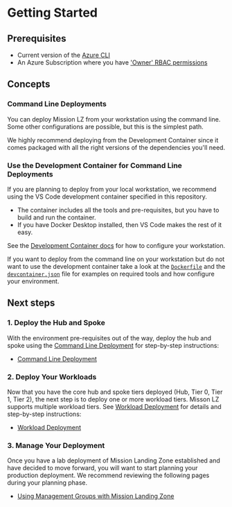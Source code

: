 # Getting Started

## Prerequisites

* Current version of the [Azure CLI](https://docs.microsoft.com/en-us/cli/azure/install-azure-cli)
* An Azure Subscription where you have ['Owner' RBAC permissions](https://docs.microsoft.com/en-us/azure/role-based-access-control/built-in-roles#owner)

## Concepts

### Command Line Deployments

You can deploy Mission LZ from your workstation using the command line. Some other configurations are possible, but this is the simplest path.

We highly recommend deploying from the Development Container since it comes packaged with all the right versions of the dependencies you'll need.

### Use the Development Container for Command Line Deployments

If you are planning to deploy from your local workstation, we recommend using the VS Code development container specified in this repository.

* The container includes all the tools and pre-requisites, but you have to build and run the container.
* If you have Docker Desktop installed, then VS Code makes the rest of it easy.

See the [Development Container docs](../.devcontainer/README.md) for how to configure your workstation.

If you want to deploy from the command line on your workstation but do not want to use the development container take a look at the [`Dockerfile`](../.devcontainer/Dockerfile) and the [`devcontainer.json`](../.devcontainer/Dockerfile) file for examples on required tools and how configure your environment.

## Next steps

### 1. Deploy the Hub and Spoke

With the environment pre-requisites out of the way, deploy the hub and spoke using the [Command Line Deployment](./command-line-deployment.md) for step-by-step instructions:

* [Command Line Deployment](./command-line-deployment.md)

### 2. Deploy Your Workloads

Now that you have the core hub and spoke tiers deployed (Hub, Tier 0, Tier 1, Tier 2), the next step is to deploy one or more workload tiers. Misson LZ supports multiple workload tiers. See [Workload Deployment](./workload-deployment.md) for details and step-by-step instructions:

* [Workload Deployment](./workload-deployment.md)

### 3. Manage Your Deployment

Once you have a lab deployment of Mission Landing Zone established and have decided to move forward, you will want to start planning your production deployment. We recommend reviewing the following pages during your planning phase.

* [Using Management Groups with Mission Landing Zone](./management-groups.md)
